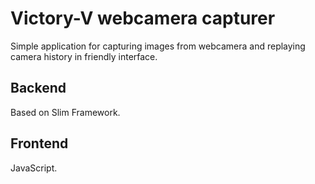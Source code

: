 # Victory-V webcamera capturer

Simple application for capturing images from webcamera and replaying camera history in friendly interface.

## Backend
Based on Slim Framework.

## Frontend
JavaScript.